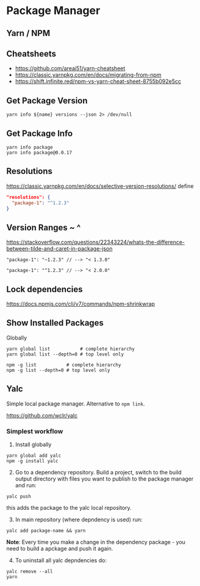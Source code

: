 # Package Manager

## Yarn / NPM

## Cheatsheets
- https://github.com/areai51/yarn-cheatsheet
- https://classic.yarnpkg.com/en/docs/migrating-from-npm
- https://shift.infinite.red/npm-vs-yarn-cheat-sheet-8755b092e5cc

## Get Package Version
```
yarn info ${name} versions --json 2> /dev/null
```

## Get Package Info
```
yarn info package
yarn info package@0.0.17
```

## Resolutions
https://classic.yarnpkg.com/en/docs/selective-version-resolutions/
define
```json
"resolutions": {
  "package-1": "^1.2.3"
}
```

## Version Ranges ~ ^
https://stackoverflow.com/questions/22343224/whats-the-difference-between-tilde-and-caret-in-package-json
```jsonc
"package-1": "~1.2.3" // --> "< 1.3.0"
```

```jsonc
"package-1": "^1.2.3" // --> "< 2.0.0"
```

## Lock dependencies
https://docs.npmjs.com/cli/v7/commands/npm-shrinkwrap

## Show Installed Packages
Globally
```
yarn global list           # complete hierarchy
yarn global list --depth=0 # top level only

npm -g list           # complete hierarchy
npm -g list --depth=0 # top level only
```

## Yalc
Simple local package manager. Alternative to `npm link`.

https://github.com/wclr/yalc

### Simplest workflow
1. Install globally
```
yarn global add yalc
npm -g install yalc
```

2. Go to a dependency repository. Build a project, switch to the build output directory with files you want to publish to the package manager and run:
```
yalc push
```
this adds the package to the yalc local repository.

3. In main repository (where depndency is used) run:
```
yalc add package-name && yarn
```

__Note__:
Every time you make a change in the dependency package - you need to build a apckage and push it again.

4. To uninstall all yalc depndencies do:
```
yalc remove --all
yarn
```

